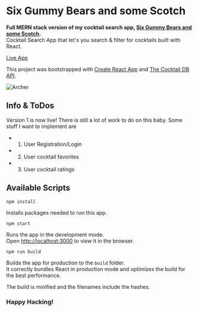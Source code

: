 # Six Gummy Bears and some Scotch 
**Full MERN stack version of my cocktail search app, [Six Gummy Bears and some Scotch](https://github.com/ArelySkywalker/Six-Gummy-Bears-and-some-Scotch).** <br>
Cocktail Search App that let's you search &amp; filter for cocktails built with React.<br>

[Live App](https://gummy-bears-and-some-scotch.firebaseapp.com/)<br>

This project was bootstrapped with [Create React App](https://github.com/facebook/create-react-app) and [The Cocktail DB API](https://www.thecocktaildb.com/api.php).

![Archer](https://media3.giphy.com/media/S6AY6LCYaXr9u/source.gif)


## Info & ToDos

Version 1 is now live! There is still a lot of work to do on this baby. Some stuff I want to implement are 
 - 1. User Registration/Login
 - 2. User cocktail favorites
 - 3. User cocktail ratings

## Available Scripts

```
npm install
```
Installs packages needed to run this app. 

```
npm start
```
Runs the app in the development mode.<br>
Open [http://localhost:3000](http://localhost:3000) to view it in the browser.

```
npm run build
```
Builds the app for production to the `build` folder.<br>
It correctly bundles React in production mode and optimizes the build for the best performance.

The build is minified and the filenames include the hashes.<br>


### Happy Hacking!
